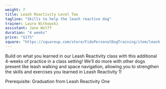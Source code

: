 ```yaml
---
weight: 7
title: Leash Reactivity Level Two
tagline: "Skills to help the leash reactive dog"
trainer: Laura Witkowski
assistant: Jane Wolff
duration: "4 weeks"
price: "$175"
square: "https://squareup.com/store/FidoPersonalDogTraining/item/leash-reactivity-level"
---
```

Build on what you learned in our Leash Reactivity class with this additional 4-weeks of practice 
in a class setting! We’ll do more with other dogs present like leash walking and space navigation, 
allowing you to strengthen the skills and exercises you learned in Leash Reactivity 1! 

Prerequisite: Graduation from Leash Reactivity One
